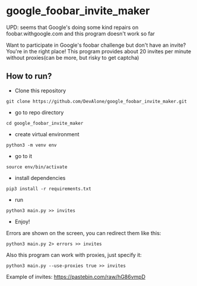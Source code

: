 # google_foobar_invite_maker

UPD: seems that Google's doing some kind repairs on foobar.withgoogle.com and this program doesn't work so far

Want to participate in Google's foobar challenge but don't have
an invite? You're in the right place! This program provides about 20
invites per minute without proxies(can be more, but risky to
get captcha)

## How to run?

* Clone this repository

`git clone https://github.com/DevAlone/google_foobar_invite_maker.git`

* go to repo directory

`cd google_foobar_invite_maker`

* create virtual environment

`python3 -m venv env`

* go to it

`source env/bin/activate`

* install dependencies

`pip3 install -r requirements.txt`

* run

`python3 main.py >> invites`

* Enjoy!

Errors are shown on the screen, you can redirect them like this:

``python3 main.py 2> errors >> invites``

Also this program can work with proxies, just specify it:

`python3 main.py --use-proxies true >> invites`

Example of invites: https://pastebin.com/raw/hG86vmpD
